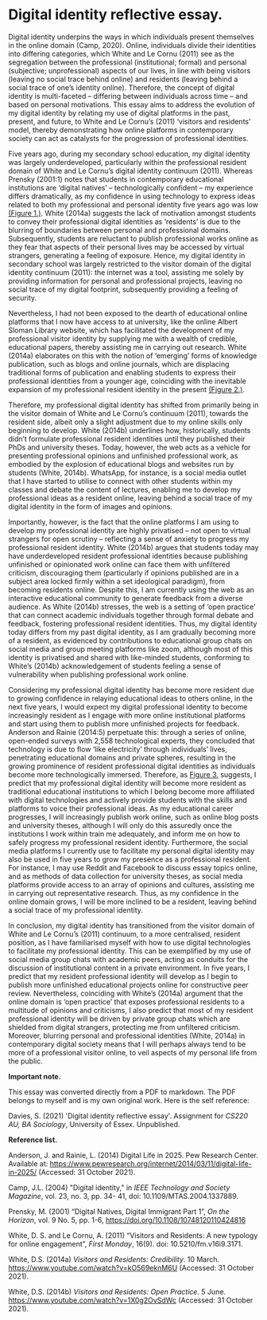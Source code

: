 # Digital identity reflective essay.

Digital identity underpins the ways in which individuals present themselves in the online domain 
(Camp, 2020). Online, individuals divide their identities into differing categories, which White and Le 
Cornu (2011) see as the segregation between the professional (institutional; formal) and personal 
(subjective; unprofessional) aspects of our lives, in line with being visitors (leaving no social trace 
behind online) and residents (leaving behind a social trace of one’s identity online). Therefore, the 
concept of digital identity is multi-faceted – differing between individuals across time – and based on
personal motivations. This essay aims to address the evolution of my digital identity by relating my 
use of digital platforms in the past, present, and future, to White and Le Cornu’s (2011) ‘visitors and 
residents’ model, thereby demonstrating how online platforms in contemporary society can act as 
catalysts for the progression of professional identities.

Five years ago, during my secondary school education, my digital identity was largely 
underdeveloped, particularly within the professional resident domain of White and Le Cornu’s digital 
identity continuum (2011). Whereas Prensky (2001:1) notes that students in contemporary 
educational institutions are ‘digital natives’ – technologically confident – my experience differs 
dramatically, as my confidence in using technology to express ideas related to both my professional 
and personal identity five years ago was low [(Figure 1.)](di-reflection.md). White (2014a) suggests the lack of 
motivation amongst students to convey their professional digital identities as ‘residents’ is due to 
the blurring of boundaries between personal and professional domains. Subsequently, students are 
reluctant to publish professional works online as they fear that aspects of their personal lives may be 
accessed by virtual strangers, generating a feeling of exposure. Hence, my digital identity in 
secondary school was largely restricted to the visitor domain of the digital identity continuum
(2011): the internet was a tool, assisting me solely by providing information for personal and 
professional projects, leaving no social trace of my digital footprint, subsequently providing a feeling 
of security. 

Nevertheless, I had not been exposed to the dearth of educational online platforms that I now have 
access to at university, like the online Albert Sloman Library website, which has facilitated the 
development of my professional visitor identity by supplying me with a wealth of credible, 
educational papers, thereby assisting me in carrying out research. White (2014a) elaborates on this 
with the notion of ‘emerging’ forms of knowledge publication, such as blogs and online journals, 
which are displacing traditional forms of publication and enabling students to express their 
professional identities from a younger age, coinciding with the inevitable expansion of my 
professional resident identity in the present [(Figure 2.)](di-reflection.md).

Therefore, my professional digital identity has shifted from primarily being in the visitor domain of 
White and Le Cornu’s continuum (2011), towards the resident side, albeit only a slight adjustment 
due to my online skills only beginning to develop. White (2014b) underlines how, historically, 
students didn’t formulate professional resident identities until they published their PhDs and 
university theses. Today, however, the web acts as a vehicle for presenting professional opinions and 
unfinished professional work, as embodied by the explosion of educational blogs and websites run 
by students (White, 2014b). WhatsApp, for instance, is a social media outlet that I have started to 
utilise to connect with other students within my classes and debate the content of lectures, enabling 
me to develop my professional ideas as a resident online, leaving behind a social trace of my digital 
identity in the form of images and opinions.

Importantly, however, is the fact that the online platforms I am using to develop my professional 
identity are highly privatised – not open to virtual strangers for open scrutiny – reflecting a sense of 
anxiety to progress my professional resident identity. White (2014b) argues that students today may 
have underdeveloped resident professional identities because publishing unfinished or opinionated 
work online can face them with unfiltered criticism, discouraging them (particularly if opinions 
published are in a subject area locked firmly within a set ideological paradigm), from becoming 
residents online. Despite this, I am currently using the web as an interactive educational community 
to generate feedback from a diverse audience. As White (2014b) stresses, the web is a setting of 
‘open practice’ that can connect academic individuals together through formal debate and feedback,
fostering professional resident identities. Thus, my digital identity today differs from my past digital 
identity, as I am gradually becoming more of a resident, as evidenced by contributions to 
educational group chats on social media and group meeting platforms like zoom, although most of 
this identity is privatised and shared with like-minded students, conforming to White’s (2014b) 
acknowledgement of students feeling a sense of vulnerability when publishing professional work 
online.

Considering my professional digital identity has become more resident due to growing confidence in 
relaying educational ideas to others online, in the next five years, I would expect my digital 
professional identity to become increasingly resident as I engage with more online institutional 
platforms and start using them to publish more unfinished projects for feedback. Anderson and 
Rainie (2014:5) perpetuate this: through a series of online, open-ended surveys with 2,558 
technological experts, they concluded that technology is due to flow ‘like electricity’ through 
individuals’ lives, penetrating educational domains and private spheres, resulting in the growing 
prominence of resident professional digital identities as individuals become more technologically 
immersed. Therefore, as [Figure 3.](di-reflection.md) suggests, I predict that my professional digital identity will become 
more resident as traditional educational institutions to which I belong become more affiliated with
digital technologies and actively provide students with the skills and platforms to voice their 
professional ideas. As my educational career progresses, I will increasingly publish work online, such 
as online blog posts and university theses, although I will only do this assuredly once the institutions 
I work within train me adequately, and inform me on how to safely progress my professional 
resident identity. Furthermore, the social media platforms I currently use to facilitate my personal 
digital identity may also be used in five years to grow my presence as a professional resident. For 
instance, I may use Reddit and Facebook to discuss essay topics online, and as methods of data 
collection for university theses, as social media platforms provide access to an array of opinions and 
cultures, assisting me in carrying out representative research. Thus, as my confidence in the online 
domain grows, I will be more inclined to be a resident, leaving behind a social trace of my 
professional identity.

In conclusion, my digital identity has transitioned from the visitor domain of White and Le Cornu’s 
(2011) continuum, to a more centralised, resident position, as I have familiarised myself with how to 
use digital technologies to facilitate my professional identity. This can be exemplified by my use of
social media group chats with academic peers, acting as conduits for the discussion of institutional 
content in a private environment. In five years, I predict that my resident professional identity will 
develop as I begin to publish more unfinished educational projects online for constructive peer 
review. Nevertheless, coinciding with White’s (2014a) argument that the online domain is ‘open 
practice’ that exposes professional residents to a multitude of opinions and criticisms, I also predict 
that most of my resident professional identity will be driven by private group chats which are 
shielded from digital strangers, protecting me from unfiltered criticism. Moreover, blurring personal 
and professional identities (White, 2014a) in contemporary digital society means that I will perhaps 
always tend to be more of a professional visitor online, to veil aspects of my personal life from the 
public.

**Important note.**

This essay was converted directly from a PDF to markdown. The PDF belongs to myself and is my own original work. Here is the self reference:

Davies, S. (2021) 'Digital identity reflective essay'. Assignment for _CS220 AU, BA Sociology_, University of Essex. Unpublished.

**Reference list.**

Anderson, J. and Rainie, L. (2014) Digital Life in 2025. Pew Research Center. Available at: 
https://www.pewresearch.org/internet/2014/03/11/digital-life-in-2025/ (Accessed: 31 October 
2021).

Camp, J.L. (2004) "Digital identity," in _IEEE Technology and Society Magazine_, vol. 23, no. 3, pp. 34-
41, doi: 10.1109/MTAS.2004.1337889.

Prensky, M. (2001) “Digital Natives, Digital Immigrant Part 1”, _On the Horizon_, vol. 9 No. 5, pp. 1-6, 
https://doi.org/10.1108/10748120110424816

White, D. S. and Le Cornu, A. (2011) “Visitors and Residents: A new typology for online 
engagement”, _First Monday_, 16(9). doi: 10.5210/fm.v16i9.3171.

White, D.S. (2014a) _Visitors and Residents: Credibility_. 10 March. 
https://www.youtube.com/watch?v=kO569eknM6U (Accessed: 31 October 2021).

White, D.S. (2014b) _Visitors and Residents: Open Practice_. 5 June.
https://www.youtube.com/watch?v=1X0g2OvSdWc (Accessed: 31 October 2021).
